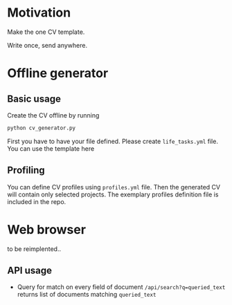 # Motivation
Make the one CV template.

Write once, send anywhere.

# Offline generator
## Basic usage
Create the CV offline by running 
```bash
python cv_generator.py
```
First you have to have your file defined.  Please create 
`life_tasks.yml` file.  You can use the template here

## Profiling
You can define CV profiles using `profiles.yml` file.  Then the generated CV will contain only selected projects.
The exemplary profiles definition file is included in the repo.

# Web browser
to be reimplented..

## API usage
 - Query for match on every field of document
 `/api/search?q=queried_text` returns list of documents matching `queried_text`
